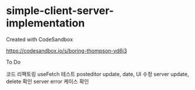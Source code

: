 # simple-client-server-implementation

Created with CodeSandbox

https://codesandbox.io/s/boring-thompson-vd6j3

To Do

코드 리팩토링
useFetch 테스트
posteditor update, date, UI 수정
server update, delete 확인
server error 케이스 확인
